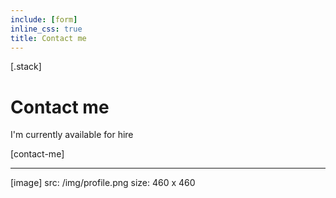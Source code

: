 ```yaml
---
include: [form]
inline_css: true
title: Contact me
---
```


[.stack]
  # Contact me
  I'm currently available for hire
  
  [contact-me]

  ---
  [image]
    src: /img/profile.png
    size: 460 x 460
